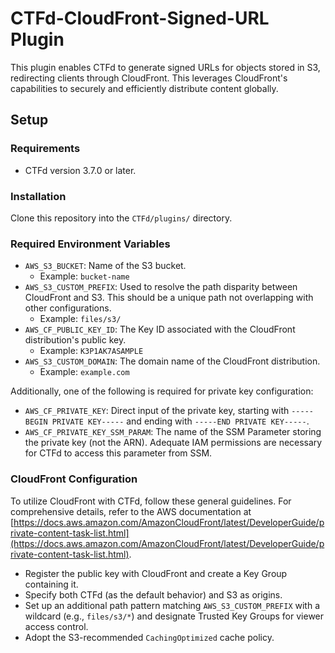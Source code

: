 # CTFd-CloudFront-Signed-URL Plugin
This plugin enables CTFd to generate signed URLs for objects stored in S3, redirecting clients through CloudFront. This leverages CloudFront's capabilities to securely and efficiently distribute content globally.

## Setup

### Requirements
- CTFd version 3.7.0 or later.

### Installation
Clone this repository into the `CTFd/plugins/` directory.

### Required Environment Variables
- `AWS_S3_BUCKET`: Name of the S3 bucket.
  - Example: `bucket-name`
- `AWS_S3_CUSTOM_PREFIX`: Used to resolve the path disparity between CloudFront and S3. This should be a unique path not overlapping with other configurations.
  - Example: `files/s3/`
- `AWS_CF_PUBLIC_KEY_ID`: The Key ID associated with the CloudFront distribution's public key.
  - Example: `K3P1AK7ASAMPLE`
- `AWS_S3_CUSTOM_DOMAIN`: The domain name of the CloudFront distribution.
  - Example: `example.com`

Additionally, one of the following is required for private key configuration:
- `AWS_CF_PRIVATE_KEY`: Direct input of the private key, starting with `-----BEGIN PRIVATE KEY-----` and ending with `-----END PRIVATE KEY-----`.
- `AWS_CF_PRIVATE_KEY_SSM_PARAM`: The name of the SSM Parameter storing the private key (not the ARN). Adequate IAM permissions are necessary for CTFd to access this parameter from SSM.

### CloudFront Configuration
To utilize CloudFront with CTFd, follow these general guidelines. For comprehensive details, refer to the AWS documentation at [https://docs.aws.amazon.com/AmazonCloudFront/latest/DeveloperGuide/private-content-task-list.html](https://docs.aws.amazon.com/AmazonCloudFront/latest/DeveloperGuide/private-content-task-list.html).
- Register the public key with CloudFront and create a Key Group containing it.
- Specify both CTFd (as the default behavior) and S3 as origins.
- Set up an additional path pattern matching `AWS_S3_CUSTOM_PREFIX` with a wildcard (e.g., `files/s3/*`) and designate Trusted Key Groups for viewer access control.
- Adopt the S3-recommended `CachingOptimized` cache policy.
